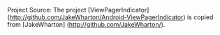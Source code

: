 Project Source: The project [ViewPagerIndicator] (http://github.com/JakeWharton/Android-ViewPagerIndicator) is copied from [JakeWharton] (http://github.com/JakeWharton/).
